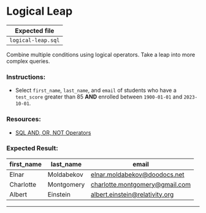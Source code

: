 # Logical Leap

| Expected file  |
| -------------- |
| `logical-leap.sql` |

Combine multiple conditions using logical operators. Take a leap into more complex queries.

### Instructions:

- Select `first_name`, `last_name`, and `email` of students who have a `test_score` greater than 85 **AND** enrolled between `1900-01-01` and `2023-10-01`.

### Resources:

- [SQL AND, OR, NOT Operators](https://www.w3schools.com/sql/sql_and_or.asp)

### Expected Result:

| first_name | last_name    | email                          |
|------------|--------------|--------------------------------|
| Elnar      | Moldabekov   | elnar.moldabekov@doodocs.net   |
| Charlotte  | Montgomery   | charlotte.montgomery@gmail.com |
| Albert     | Einstein     | albert.einstein@relativity.org |

---
